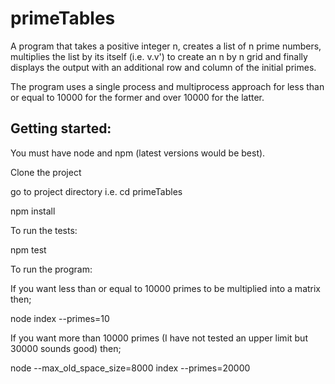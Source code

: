 # primeTables
A program that takes a positive integer n, creates a list of n prime numbers, multiplies the list by its itself (i.e. v.v') to create an n by n grid and finally displays the output with an additional row and column of the initial primes.

The program uses a single process and multiprocess approach for less than or equal to 10000 for the former and over 10000 for the latter.

## Getting started:

You must have node and npm (latest versions would be best).

Clone the project

go to project directory i.e. cd primeTables

npm install

To run the tests:

npm test

To run the program:

If you want less than or equal to 10000 primes to be multiplied into a matrix then;

node index --primes=10

If you want more than 10000 primes (I have not tested an upper limit but 30000 sounds good) then;

node --max_old_space_size=8000 index --primes=20000

